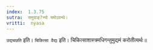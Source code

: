 ```yaml
---
index:  1.3.75
sutra:  समुदाङ्?भ्यो यमोऽग्रन्थे।
vritti:  nyasa
---
```


`उद्यचछति` इति। `चिकित्सा वैद्यः` इति। चिकित्साशास्त्रमधिगन्तुमुद्यमं करोतीत्यर्थः॥
